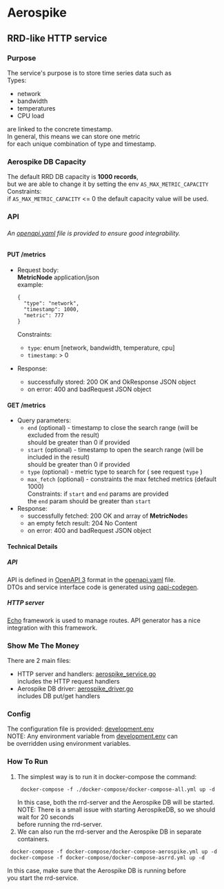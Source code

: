 # Aerospike

## RRD-like HTTP service

### Purpose

The service's purpose is to store time series data such as   
Types:
* network 
* bandwidth
* temperatures 
* CPU load   

are linked to the concrete timestamp.  
In general, this means we can store one metric  
for each unique combination of type and timestamp.

### Aerospike DB Capacity
The default RRD DB capacity is **1000 records**,   
but we are able to change it by setting the env `AS_MAX_METRIC_CAPACITY`  
Constraints:  
  if `AS_MAX_METRIC_CAPACITY` <= 0 the default capacity value will be used.

### API
###### An [openapi.yaml](openapi/openapi.yaml) file is provided to ensure good integrability.

#### PUT /metrics
- Request body:  
  **MetricNode**  application/json  
  example:
  ```
  {
    "type": "network",
    "timestamp": 1000,
    "metric": 777
  }
  ```
  Constraints:  
    - `type`: enum [network, bandwidth, temperature, cpu]
    - `timestamp`: > 0
  
- Response:
  - successfully stored: 200 OK and OkResponse JSON object
  - on error: 400 and badRequest JSON object

#### GET /metrics
- Query parameters:
  - `end` (optional) - timestamp to close the search range (will be excluded from the result)  
    should be greater than 0 if provided
  - `start` (optional) - timestamp to open the search range (will be included in the result)  
    should be greater than 0 if provided
  - `type` (optional) - metric type to search for ( see request `type` ) 
  - `max_fetch` (optional) - constraints the max fetched metrics (default 1000)  
  Constraints: if `start` and `end` params are provided   
  the `end` param should be greater than `start` 
- Response:
  - successfully fetched: 200 OK and array of **MetricNode**s
  - an empty fetch result: 204 No Content
  - on error: 400 and badRequest JSON object

#### Technical Details
##### API
API is defined in [OpenAPI 3](https://swagger.io/specification/v3/) format in the [openapi.yaml](./openapi/openapi.yaml) file.  
DTOs and service interface code is generated using [oapi-codegen](https://github.com/deepmap/oapi-codegen).

##### HTTP server
[Echo](https://echo.labstack.com/) framework is used to manage routes. API generator has a nice integration with this framework.

### Show Me The Money
There are 2 main files:
- HTTP server and handlers: [aerospike_service.go](internal/service/http/rrd_service/aerospike_service.go)  
  includes the HTTP request handlers
- Aerospike DB driver: [aerospike_driver.go](internal/drivers/cache/aerospike_driver.go)  
  includes DB put/get handlers

### Config
The configuration file is provided: [development.env](configs/development.env)  
NOTE: Any environment variable from [development.env](configs/development.env) can   
be overridden using environment variables.

### How To Run
1. The simplest way is to run it in docker-compose the command:
   ```
    docker-compose -f ./docker-compose/docker-compose-all.yml up -d
   ```
   In this case, both the rrd-server and the Aerospike DB will be started.  
   NOTE: There is a small issue with starting AerospikeDB, so we should wait for 20 seconds   
   before running the rrd-server.
2. We can also run the rrd-server and the Aerospike DB in separate containers.
```
 docker-compose -f docker-compose/docker-compose-aerospike.yml up -d
 docker-compose -f docker-compose/docker-compose-asrrd.yml up -d
```
In this case, make sure that the Aerospike DB is running before  
you start the rrd-service.
